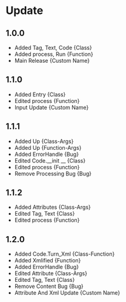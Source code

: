 # Update
## 1.0.0
- Added Tag, Text, Code {Class}
- Added process, Run {Function}
- Main Release {Custom Name}

## 1.1.0
- Added Entry {Class}
- Edited process {Function}
- Input Update {Custom Name}

## 1.1.1
- Added Up {Class-Args}
- Added Up {Function-Args}
- Added ErrorHandle {Bug}
- Edited Code.__init __ {Class}
- Edited process {Function}
- Remove Processing Bug {Bug}

## 1.1.2
- Added Attributes {Class-Args}
- Edited Tag, Text {Class}
- Edited process {Function}

## 1.2.0
- Added Code.Turn_Xml {Class-Function}
- Added Xmlified {Function}
- Added ErrorHandle {Bug}
- Edited Attribute {Class-Args}
- Edited Tag, Text {Class}
- Remove Content Bug {Bug}
- Attribute And Xml Update {Custom Name}

